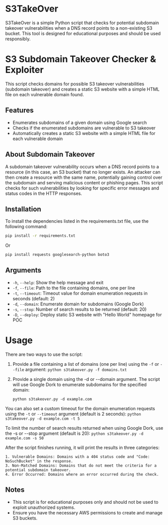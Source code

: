 # S3TakeOver

S3TakeOver is a simple Python script that checks for potential subdomain takeover vulnerabilities when a DNS record points to a non-existing S3 bucket. This tool is designed for educational purposes and should be used responsibly.

# S3 Subdomain Takeover Checker & Exploiter

This script checks domains for possible S3 takeover vulnerabilities (subdomain takeover) and creates a static S3 website with a simple HTML file on each vulnerable domain found.

## Features

- Enumerates subdomains of a given domain using Google search
- Checks if the enumerated subdomains are vulnerable to S3 takeover
- Automatically creates a static S3 website with a simple HTML file for each vulnerable domain


## About Subdomain Takeover

A subdomain takeover vulnerability occurs when a DNS record points to a resource (in this case, an S3 bucket) that no longer exists. An attacker can then create a resource with the same name, potentially gaining control over the subdomain and serving malicious content or phishing pages. This script checks for such vulnerabilities by looking for specific error messages and status codes in the HTTP responses.

## Installation

To install the dependencies listed in the requirements.txt file, use the following command:
```bash
pip install -r requirements.txt
```

Or
```bash
pip install requests googlesearch-python boto3
```

## Arguments

- `-h`, `--help`: Show the help message and exit
- `-f`, `--file`: Path to the file containing domains, one per line
- `-t`, `--timeout`: Timeout value for domain enumeration requests in seconds (default: 2)
- `-d`, `--domain`: Enumerate domain for subdomains (Google Dork)
- `-s`, `--stop`: Number of search results to be returned (default: 20)
- `-D`, `--deploy`: Deploy static S3 website with "Hello World" homepage for POC


# Usage

There are two ways to use the script:

1. Provide a file containing a list of domains (one per line) using the `-f` or `--file` argument:
`python s3takeover.py -f domains.txt`

2. Provide a single domain using the -d or --domain argument. The script will use Google Dork to enumerate subdomains for the specified domain: 

    `python s3takeover.py -d example.com`

You can also set a custom timeout for the domain enumeration requests using the `-t` or `--timeout` argument (default is 2 seconds):
`python s3takeover.py -d example.com -t 5`

To limit the number of search results returned when using Google Dork, use the -s or --stop argument (default is 20):
`python s3takeover.py -d example.com -s 50`

After the script finishes running, it will print the results in three categories:

    1. Vulnerable Domains: Domains with a 404 status code and "Code: NoSuchBucket" in the response.
    3. Non-Matched Domains: Domains that do not meet the criteria for a potential subdomain takeover.
    4. Error Occurred: Domains where an error occurred during the check.
    
    
## Notes

- This script is for educational purposes only and should not be used to exploit unauthorized systems.
- Ensure you have the necessary AWS permissions to create and manage S3 buckets.
